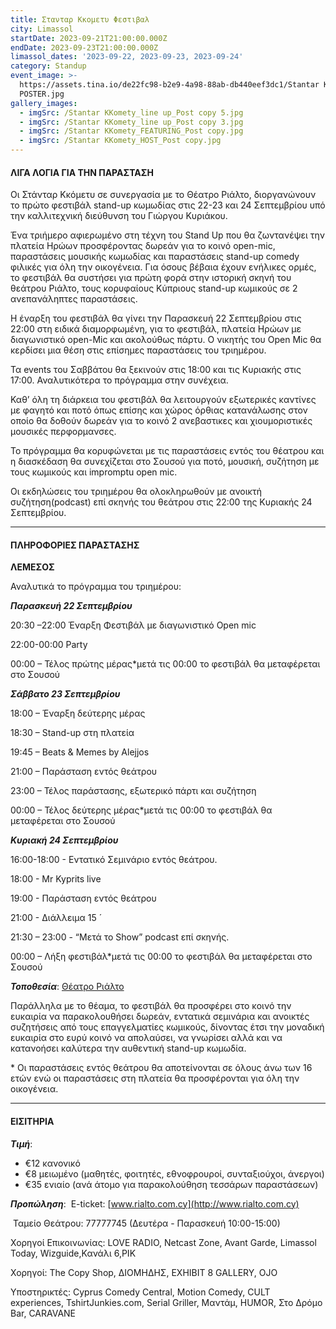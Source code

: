 ```yaml
---
title: Στανταρ Κκομετυ Φεστιβαλ
city: Limassol
startDate: 2023-09-21T21:00:00.000Z
endDate: 2023-09-23T21:00:00.000Z
limassol_dates: '2023-09-22, 2023-09-23, 2023-09-24'
category: Standup
event_image: >-
  https://assets.tina.io/de22fc98-b2e9-4a98-88ab-db440eef3dc1/Stantar KKomety_A3
  POSTER.jpg
gallery_images:
  - imgSrc: /Stantar KKomety_line up_Post copy 5.jpg
  - imgSrc: /Stantar KKomety_line up_Post copy 3.jpg
  - imgSrc: /Stantar KKomety_FEATURING_Post copy.jpg
  - imgSrc: /Stantar KKomety_HOST_Post copy.jpg
---
```


#### ΛΙΓΑ ΛΟΓΙΑ ΓΙΑ ΤΗΝ ΠΑΡΑΣΤΑΣΗ

Οι Στάνταρ Κκόμετυ σε συνεργασία με το Θέατρο Ριάλτο, διοργανώνουν το πρώτο φεστιβάλ stand-up κωμωδίας στις 22-23 και 24 Σεπτεμβρίου υπό την καλλιτεχνική διεύθυνση του Γιώργου Κυριάκου.

Ένα τριήμερο αφιερωμένο στη τέχνη του Stand Up που θα ζωντανέψει την πλατεία Ηρώων προσφέροντας δωρεάν για το κοινό open-mic, παραστάσεις μουσικής κωμωδίας και παραστάσεις stand-up comedy φιλικές για όλη την οικογένεια. Για όσους βέβαια έχουν ενήλικες ορμές, το φεστιβάλ θα συστήσει για πρώτη φορά στην ιστορική σκηνή του θεάτρου Ριάλτο, τους κορυφαίους Κύπριους stand-up κωμικούς σε 2 ανεπανάληπτες παραστάσεις.

Η έναρξη του φεστιβάλ θα γίνει την Παρασκευή 22 Σεπτεμβρίου στις 22:00 στη ειδικά διαμορφωμένη, για το φεστιβάλ, πλατεία Ηρώων με διαγωνιστικό open-Mic και ακολούθως πάρτυ. Ο νικητής του Open Mic θα κερδίσει μια θέση στις επίσημες παραστάσεις του τριημέρου.

Τα events του Σαββάτου θα ξεκινούν στις 18:00 και τις Κυριακής στις 17:00. Αναλυτικότερα το πρόγραμμα στην συνέχεια.

Καθ’ όλη τη διάρκεια του φεστιβάλ θα λειτουργούν εξωτερικές καντίνες με φαγητό και ποτό όπως επίσης και χώρος όρθιας κατανάλωσης στον οποίο θα δοθούν δωρεάν για το κοινό 2 ανεβαστικες και χιουμοριστικές μουσικές περφορμανσες.

Το πρόγραμμα θα κορυφώνεται με τις παραστάσεις εντός του θέατρου και η διασκέδαση θα συνεχίζεται στο Σουσού για ποτό, μουσική, συζήτηση με τους κωμικούς και impromptu open mic.

Οι εκδηλώσεις του τριημέρου θα ολοκληρωθούν με ανοικτή συζήτηση(podcast) επί σκηνής του θεάτρου στις 22:00 της Κυριακής 24 Σεπτεμβρίου.

***

#### ΠΛΗΡΟΦΟΡΙΕΣ ΠΑΡΑΣΤΑΣΗΣ

**ΛΕΜΕΣΟΣ**

Αναλυτικά το πρόγραμμα του τριημέρου:

***Παρασκευή 22 Σεπτεμβρίου***

20:30 –22:00	Έναρξη Φεστιβάλ με διαγωνιστικό Open mic

22:00-00:00 Party

00:00 – Τέλος πρώτης μέρας\*μετά τις 00:00 το φεστιβάλ θα μεταφέρεται στο Σουσού

***Σάββατο 23 Σεπτεμβρίου***

18:00 – Έναρξη δεύτερης μέρας

18:30 –	Stand-up στη πλατεία

19:45 – Beats & Memes by Alejjos

21:00 – Παράσταση εντός θεάτρου

23:00 – Τέλος παράστασης, εξωτερικό πάρτι και συζήτηση

00:00 – Τέλος δεύτερης μέρας\*μετά τις 00:00 το φεστιβάλ θα μεταφέρεται στο Σουσού

***Κυριακή 24 Σεπτεμβρίου***

16:00-18:00 - Εντατικό Σεμινάριο εντός θεάτρου.

18:00 - Mr Kyprits live

19:00 - Παράσταση εντός θεάτρου

21:00 - Διάλλειμα 15 ́

21:30 – 23:00 - “Μετά το Show” podcast επί σκηνής.

00:00 – Λήξη φεστιβάλ\*μετά τις 00:00 το φεστιβάλ θα μεταφέρεται στο Σουσού 

***Τοποθεσία***: [Θέατρο Ριάλτο](https://www.google.com/maps/place/Rialto+Theatre/@34.6795423,33.0409403,17z/data=!3m1!4b1!4m6!3m5!1s0x14e7331ab1ec9197:0xdf6e42bed1d077b1!8m2!3d34.679538!4d33.0458112!16s%2Fg%2F1xb0n5zr?entry=ttu "Θέατρο Ριάλτο")

Παράλληλα με το θέαμα, το φεστιβάλ θα προσφέρει στο κοινό την ευκαιρία να παρακολουθήσει δωρεάν, εντατικά σεμινάρια και ανοικτές συζητήσεις από τους επαγγελματίες κωμικούς, δίνοντας έτσι την μοναδική ευκαιρία στο ευρύ κοινό  να απολαύσει, να γνωρίσει αλλά και να κατανοήσει καλύτερα την αυθεντική stand-up κωμωδία.

\* Οι παραστάσεις εντός θεάτρου θα αποτείνονται σε όλους άνω των 16 ετών ενώ οι παραστάσεις στη πλατεία θα προσφέρονται για όλη την οικογένεια.

***

#### ΕΙΣΙΤΗΡΙΑ

***Τιμή***:

* €12 κανονικό
* €8 μειωμένο	(μαθητές, φοιτητές, εθνοφρουροί, συνταξιούχοι, άνεργοι)
* €35 ενιαίο (ανά άτομο για παρακολούθηση τεσσάρων παραστάσεων)

***Προπώληση***:  E-ticket: [www.rialto.com.cy](http://www.rialto.com.cy)

 Ταμείο Θεάτρου: 77777745 (Δευτέρα - Παρασκευή 10:00-15:00) 

Χορηγοί Επικοινωνίας: LOVE RADIO, Netcast Zone, Avant Garde, Limassol Today, Wizguide,Κανάλι 6,ΡΙΚ

Χορηγοί: The Copy Shop, ΔΙΟΜΗΔΗΣ, EXHIBIT 8 GALLERY, OJO

Υποστηρικτές: Cyprus Comedy Central, Motion Comedy, CULT experiences, TshirtJunkies.com, Serial Griller, Μαντάμ, HUMOR, Στο Δρόμο Bar, CARAVANE
